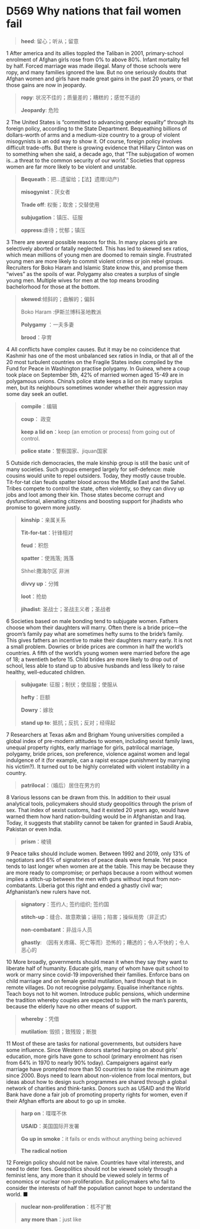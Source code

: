 # D569 Why nations that fail women fail
> **heed**: 留心；听从；留意
 > 

1 After america and its allies toppled the Taliban in 2001, primary-school enrolment of Afghan girls rose from 0% to above 80%. Infant mortality fell by half. Forced marriage was made illegal. Many of those schools were ropy, and many families ignored the law. But no one seriously doubts that Afghan women and girls have made great gains in the past 20 years, or that those gains are now in jeopardy.

> **ropy**: 状况不佳的；质量差的；糟糕的；感觉不适的
>
> **Jeopardy**: 危险
>

2 The United States is “committed to advancing gender equality” through its foreign policy, according to the State Department. Bequeathing billions of dollars-worth of arms and a medium-size country to a group of violent misogynists is an odd way to show it. Of course, foreign policy involves difficult trade-offs. But there is growing evidence that Hillary Clinton was on to something when she said, a decade ago, that “The subjugation of women is…a threat to the common security of our world.” Societies that oppress women are far more likely to be violent and unstable.

> **Bequeath**：把…遗留给；【法】遗赠(动产)
>
> **misogynist**：厌女者
>
> **Trade off**: 权衡；取舍；交替使用
>
> **subjugation**：镇压、征服
>
> **oppress**:虐待；忧郁；镇压
>

3 There are several possible reasons for this. In many places girls are selectively aborted or fatally neglected. This has led to skewed sex ratios, which mean millions of young men are doomed to remain single. Frustrated young men are more likely to commit violent crimes or join rebel groups. Recruiters for Boko Haram and Islamic State know this, and promise them “wives” as the spoils of war. Polygamy also creates a surplus of single young men. Multiple wives for men at the top means brooding bachelorhood for those at the bottom.

> **skewed**:倾斜的；曲解的；偏斜
>
> Boko Haram :伊斯兰博科圣地教派
>
> **Polygamy** ：一夫多妻
>
> **brood**：孕育
>

4 All conflicts have complex causes. But it may be no coincidence that Kashmir has one of the most unbalanced sex ratios in India, or that all of the 20 most turbulent countries on the Fragile States index compiled by the Fund for Peace in Washington practise polygamy. In Guinea, where a coup took place on September 5th, 42% of married women aged 15-49 are in polygamous unions. China’s police state keeps a lid on its many surplus men, but its neighbours sometimes wonder whether their aggression may some day seek an outlet.

> **compile**：编辑
>
> **coup**： 政变
>
> **keep a lid on**：keep (an emotion or process) from going out of control.
>
> **police state**：警察国家、jiquan国家
>

5 Outside rich democracies, the male kinship group is still the basic unit of many societies. Such groups emerged largely for self-defence: male cousins would unite to repel outsiders. Today, they mostly cause trouble. Tit-for-tat clan feuds spatter blood across the Middle East and the Sahel. Tribes compete to control the state, often violently, so they can divvy up jobs and loot among their kin. Those states become corrupt and dysfunctional, alienating citizens and boosting support for jihadists who promise to govern more justly.

> **kinship**：亲属关系
>
> **Tit-for-tat**：针锋相对
>
> **feud**：积怨
>
> **spatter**：使溅落; 溅落
>
> Shhel:撒海尔区 非洲
>
> **divvy up**：分摊
>
> **loot**：抢劫
>
> **jihadist**: 圣战士；圣战主义者；圣战者
>

6 Societies based on male bonding tend to subjugate women. Fathers choose whom their daughters will marry. Often there is a bride price—the groom’s family pay what are sometimes hefty sums to the bride’s family. This gives fathers an incentive to make their daughters marry early. It is not a small problem. Dowries or bride prices are common in half the world’s countries. A fifth of the world’s young women were married before the age of 18; a twentieth before 15. Child brides are more likely to drop out of school, less able to stand up to abusive husbands and less likely to raise healthy, well-educated children.

> **subjugate**: 征服；制伏；使屈服；使服从
>
> **hefty**：巨额
>
> **Dowry**：嫁妆
>
> **stand up to**: 抵抗；反抗；反对；经得起
>

7 Researchers at Texas a&m and Brigham Young universities compiled a global index of pre-modern attitudes to women, including sexist family laws, unequal property rights, early marriage for girls, patrilocal marriage, polygamy, bride prices, son preference, violence against women and legal indulgence of it (for example, can a rapist escape punishment by marrying his victim?). It turned out to be highly correlated with violent instability in a country.

> **patrilocal**：（婚后）居住在男方的
>

8 Various lessons can be drawn from this. In addition to their usual analytical tools, policymakers should study geopolitics through the prism of sex. That index of sexist customs, had it existed 20 years ago, would have warned them how hard nation-building would be in Afghanistan and Iraq. Today, it suggests that stability cannot be taken for granted in Saudi Arabia, Pakistan or even India.

> **prism**：棱镜
>

9 Peace talks should include women. Between 1992 and 2019, only 13% of negotiators and 6% of signatories of peace deals were female. Yet peace tends to last longer when women are at the table. This may be because they are more ready to compromise; or perhaps because a room without women implies a stitch-up between the men with guns without input from non-combatants. Liberia got this right and ended a ghastly civil war; Afghanistan’s new rulers have not.

> **signatory**：签约人; 签约组织; 签约国
>
> **stitch-up**：缝合、故意欺骗；诬陷；陷害；操纵局势（非正式）
>
> **non-combatant**：非战斗人员
>
> **ghastly**: （因有关疼痛、死亡等而）恐怖的；糟透的；令人不快的；令人恶心的
>

10 More broadly, governments should mean it when they say they want to liberate half of humanity. Educate girls, many of whom have quit school to work or marry since covid-19 impoverished their families. Enforce bans on child marriage and on female genital mutilation, hard though that is in remote villages. Do not recognise polygamy. Equalise inheritance rights. Teach boys not to hit women. Introduce public pensions, which undermine the tradition whereby couples are expected to live with the man’s parents, because the elderly have no other means of support.

> **whereby**：凭借
>
> **mutilation**: 毁损；致残毁；断肢
>

11 Most of these are tasks for national governments, but outsiders have some influence. Since Western donors started harping on about girls’ education, more girls have gone to school (primary enrolment has risen from 64% in 1970 to nearly 90% today). Campaigners against early marriage have prompted more than 50 countries to raise the minimum age since 2000. Boys need to learn about non-violence from local mentors, but ideas about how to design such programmes are shared through a global network of charities and think-tanks. Donors such as USAID and the World Bank have done a fair job of promoting property rights for women, even if their Afghan efforts are about to go up in smoke.

> **harp on**：喋喋不休
>
> **USAID**：美国国际开发署
>
> **Go up in smoke**：it fails or ends without anything being  achieved
>
> **The radical notion**
>

12 Foreign policy should not be naive. Countries have vital interests, and need to deter foes. Geopolitics should not be viewed solely through a feminist lens, any more than it should be viewed solely in terms of economics or nuclear non-proliferation. But policymakers who fail to consider the interests of half the population cannot hope to understand the world. ■

> **nuclear non-proliferation**：核不扩散
>
> **any more than**：just like
>

